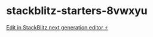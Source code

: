 # stackblitz-starters-8vwxyu

[Edit in StackBlitz next generation editor ⚡️](https://stackblitz.com/~/github.com/spacefroggie/stackblitz-starters-8vwxyu)